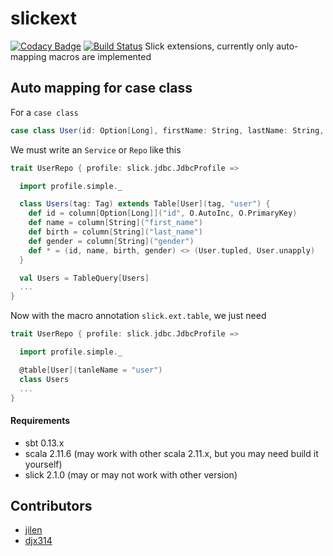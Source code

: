 # slickext
[![Codacy Badge](https://www.codacy.com/project/badge/838cc1f9b9ae4397a3961f9fb1a790fa)](https://www.codacy.com/app/jilen-zhang/slickext)
[![Build Status](https://travis-ci.org/jilen/slickext.svg?branch=master)](https://travis-ci.org/jilen/slickext)
Slick extensions, currently only auto-mapping macros are implemented

## Auto mapping for case class

For a `case class`
```scala
case class User(id: Option[Long], firstName: String, lastName: String, gender: String)
```
We must write an `Service` or `Repo` like this
```scala
trait UserRepo { profile: slick.jdbc.JdbcProfile =>

  import profile.simple._

  class Users(tag: Tag) extends Table[User](tag, "user") {
    def id = column[Option[Long]]("id", O.AutoInc, O.PrimaryKey)
    def name = column[String]("first_name")
    def birth = column[String]("last_name")
    def gender = column[String]("gender")
    def * = (id, name, birth, gender) <> (User.tupled, User.unapply)
  }

  val Users = TableQuery[Users]
  ...
}
```

Now with the macro annotation `slick.ext.table`, we just need
```scala
trait UserRepo { profile: slick.jdbc.JdbcProfile =>

  import profile.simple._

  @table[User](tanleName = "user")
  class Users
  ...
}

```

#### Requirements
+ sbt 0.13.x
+ scala 2.11.6 (may work with other scala 2.11.x, but you may need build it yourself)
+ slick 2.1.0 (may or may not work with other version)

## Contributors
+ [jilen](https://github.com/jilen)
+ [djx314](https://github.com/djx314)

